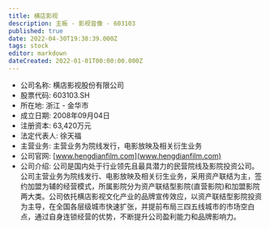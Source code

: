```yaml
---
title: 横店影视
description: 主板 - 影视音像 - 603103
published: true
date: 2022-04-30T19:38:39.000Z
tags: stock
editor: markdown
dateCreated: 2022-01-01T00:00:00.000Z
---
```


- 公司名称: 横店影视股份有限公司
- 股票代码: 603103.SH
- 所在地: 浙江 - 金华市
- 成立日期: 2008年09月04日
- 注册资本: 63,420万元
- 法定代表人: 徐天福
- 主营业务: 主营业务为院线发行，电影放映及相关衍生业务
- 公司官网: [www.hengdianfilm.com](www.hengdianfilm.com)
- 公司介绍: 公司是国内处于行业领先且最具潜力的民营院线及影院投资公司。公司主营业务为院线发行、电影放映及相关衍生业务，采用资产联结为主，签约加盟为辅的经营模式，所属影院分为资产联结型影院(直营影院)和加盟影院两大类。公司依托横店影视文化产业的品牌宣传效应，以资产联结型影院投资为主导，在全国各层级城市快速扩张，并提前布局三四五线城市的市场空白点，通过自身连锁经营的优势，不断提升公司盈利能力和品牌影响力。


